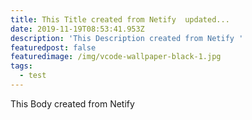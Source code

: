```yaml
---
title: This Title created from Netify  updated...
date: 2019-11-19T08:53:41.953Z
description: 'This Description created from Netify '
featuredpost: false
featuredimage: /img/vcode-wallpaper-black-1.jpg
tags:
  - test
---
```

This Body created from Netify
